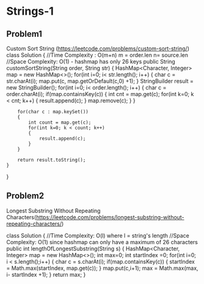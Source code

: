 # Strings-1

## Problem1 
Custom Sort String (https://leetcode.com/problems/custom-sort-string/)
class Solution {
    //Time Complexity : O(m+n) m = order.len n= source.len 
    //Space Complexity: O(1) - hashmap has only 26 keys 
    public String customSortString(String order, String str) {
        HashMap<Character, Integer> map = new HashMap<>();
        for(int i=0; i< str.length(); i++)
        {
            char c = str.charAt(i);
            map.put(c, map.getOrDefault(c,0) +1);
        }
        StringBuilder result = new StringBuilder();
        for(int i=0; i< order.length(); i++)
        {
            char c = order.charAt(i);
            if(map.containsKey(c))
            {
                int cnt = map.get(c);
                for(int k=0; k < cnt; k++)
                {
                    result.append(c);
                }
                map.remove(c);
            }
        }
        
        for(char c : map.keySet())
        {
            int count = map.get(c);
            for(int k=0; k < count; k++)
            {
                result.append(c);
            }
        }
        
        return result.toString();
    }
}


## Problem2 

Longest Substring Without Repeating Characters(https://leetcode.com/problems/longest-substring-without-repeating-characters/)

class Solution {
    //Time Complexity: O(l) where l = string's length
    //Space Complexity: O(1) since hashmap can only have a maximum of 26 characters  
    public int lengthOfLongestSubstring(String s) {
        HashMap<Character, Integer> map = new HashMap<>();
        int max=0;
        int startIndex =0;
        for(int i=0; i < s.length();i++)
        {
            char c = s.charAt(i);
            if(map.containsKey(c))
            {
                startIndex = Math.max(startIndex, map.get(c));
            }
            map.put(c,i+1);
            max = Math.max(max, i- startIndex +1);
        }
        return max;
    }